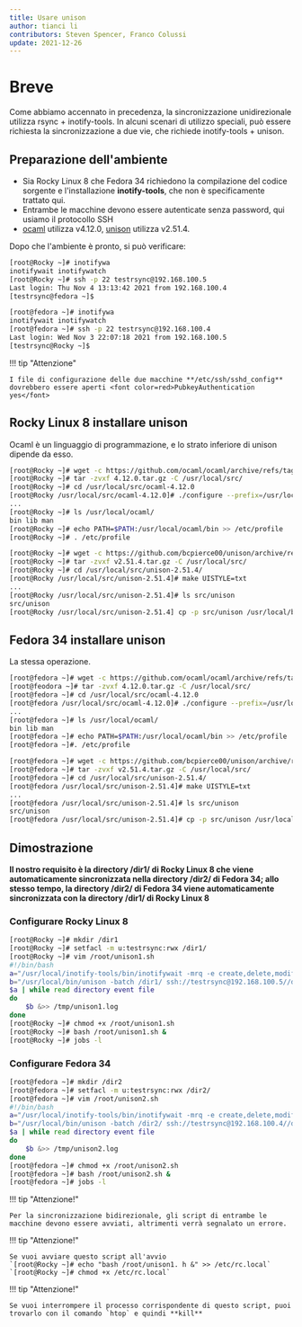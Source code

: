 ```yaml
---
title: Usare unison
author: tianci li
contributors: Steven Spencer, Franco Colussi
update: 2021-12-26
---
```


# Breve

Come abbiamo accennato in precedenza, la sincronizzazione unidirezionale utilizza rsync + inotify-tools. In alcuni scenari di utilizzo speciali, può essere richiesta la sincronizzazione a due vie, che richiede inotify-tools + unison.

## Preparazione dell'ambiente

* Sia Rocky Linux 8 che Fedora 34 richiedono la compilazione del codice sorgente e l'installazione **inotify-tools**, che non è specificamente trattato qui.
* Entrambe le macchine devono essere autenticate senza password, qui usiamo il protocollo SSH
* [ocaml](https://github.com/ocaml/ocaml/) utilizza v4.12.0, [unison](https://github.com/bcpierce00/unison/) utilizza v2.51.4.

Dopo che l'ambiente è pronto, si può verificare:

```bash
[root@Rocky ~]# inotifywa
inotifywait inotifywatch
[root@Rocky ~]# ssh -p 22 testrsync@192.168.100.5
Last login: Thu Nov 4 13:13:42 2021 from 192.168.100.4
[testrsync@fedora ~]$
```

```bash
[root@fedora ~]# inotifywa
inotifywait inotifywatch
[root@fedora ~]# ssh -p 22 testrsync@192.168.100.4
Last login: Wed Nov 3 22:07:18 2021 from 192.168.100.5
[testrsync@Rocky ~]$
```

!!! tip "Attenzione"

    I file di configurazione delle due macchine **/etc/ssh/sshd_config** dovrebbero essere aperti <font color=red>PubkeyAuthentication yes</font>

## Rocky Linux 8 installare unison

Ocaml è un linguaggio di programmazione, e lo strato inferiore di unison dipende da esso.

```bash
[root@Rocky ~]# wget -c https://github.com/ocaml/ocaml/archive/refs/tags/4.12.0.tar.gz
[root@Rocky ~]# tar -zvxf 4.12.0.tar.gz -C /usr/local/src/
[root@Rocky ~]# cd /usr/local/src/ocaml-4.12.0
[root@Rocky /usr/local/src/ocaml-4.12.0]# ./configure --prefix=/usr/local/ocaml && make world opt && make install
...
[root@Rocky ~]# ls /usr/local/ocaml/
bin lib man
[root@Rocky ~]# echo PATH=$PATH:/usr/local/ocaml/bin >> /etc/profile
[root@Rocky ~]# . /etc/profile
```

```bash
[root@Rocky ~]# wget -c https://github.com/bcpierce00/unison/archive/refs/tags/v2.51.4.tar.gz
[root@Rocky ~]# tar -zvxf v2.51.4.tar.gz -C /usr/local/src/
[root@Rocky ~]# cd /usr/local/src/unison-2.51.4/
[root@Rocky /usr/local/src/unison-2.51.4]# make UISTYLE=txt
...
[root@Rocky /usr/local/src/unison-2.51.4]# ls src/unison
src/unison
[root@Rocky /usr/local/src/unison-2.51.4] cp -p src/unison /usr/local/bin
```

## Fedora 34 installare unison

La stessa operazione.

```bash
[root@fedora ~]# wget -c https://github.com/ocaml/ocaml/archive/refs/tags/4.12.0.tar.gz
[root@feodora ~]# tar -zvxf 4.12.0.tar.gz -C /usr/local/src/
[root@fedora ~]# cd /usr/local/src/ocaml-4.12.0
[root@fedora /usr/local/src/ocaml-4.12.0]# ./configure --prefix=/usr/local/ocaml && make world opt && make install
...
[root@fedora ~]# ls /usr/local/ocaml/
bin lib man
[root@fedora ~]# echo PATH=$PATH:/usr/local/ocaml/bin >> /etc/profile
[root@fedora ~]#. /etc/profile
```

```bash
[root@fedora ~]# wget -c https://github.com/bcpierce00/unison/archive/refs/tags/v2.51.4.tar.gz
[root@fedora ~]# tar -zvxf v2.51.4.tar.gz -C /usr/local/src/
[root@fedora ~]# cd /usr/local/src/unison-2.51.4/
[root@fedora /usr/local/src/unison-2.51.4]# make UISTYLE=txt
...
[root@fedora /usr/local/src/unison-2.51.4]# ls src/unison
src/unison
[root@fedora /usr/local/src/unison-2.51.4]# cp -p src/unison /usr/local/bin
```


## Dimostrazione

**Il nostro requisito è la directory /dir1/ di Rocky Linux 8 che viene automaticamente sincronizzata nella directory /dir2/ di Fedora 34; allo stesso tempo, la directory /dir2/ di Fedora 34 viene automaticamente sincronizzata con la directory /dir1/ di Rocky Linux 8**

### Configurare Rocky Linux 8

```bash
[root@Rocky ~]# mkdir /dir1
[root@Rocky ~]# setfacl -m u:testrsync:rwx /dir1/
[root@Rocky ~]# vim /root/unison1.sh
#!/bin/bash
a="/usr/local/inotify-tools/bin/inotifywait -mrq -e create,delete,modify,move /dir1/"
b="/usr/local/bin/unison -batch /dir1/ ssh://testrsync@192.168.100.5//dir2"
$a | while read directory event file
do
    $b &>> /tmp/unison1.log
done
[root@Rocky ~]# chmod +x /root/unison1.sh
[root@Rocky ~]# bash /root/unison1.sh &
[root@Rocky ~]# jobs -l
```

### Configurare Fedora 34

```bash
[root@fedora ~]# mkdir /dir2
[root@fedora ~]# setfacl -m u:testrsync:rwx /dir2/
[root@fedora ~]# vim /root/unison2.sh
#!/bin/bash
a="/usr/local/inotify-tools/bin/inotifywait -mrq -e create,delete,modify,move /dir2/"
b="/usr/local/bin/unison -batch /dir2/ ssh://testrsync@192.168.100.4//dir1"
$a | while read directory event file
do
    $b &>> /tmp/unison2.log
done
[root@fedora ~]# chmod +x /root/unison2.sh
[root@fedora ~]# bash /root/unison2.sh &
[root@fedora ~]# jobs -l
```

!!! tip "Attenzione!"

    Per la sincronizzazione bidirezionale, gli script di entrambe le macchine devono essere avviati, altrimenti verrà segnalato un errore.

!!! tip "Attenzione!"

    Se vuoi avviare questo script all'avvio
    `[root@Rocky ~]# echo "bash /root/unison1. h &" >> /etc/rc.local`
    `[root@Rocky ~]# chmod +x /etc/rc.local`

!!! tip "Attenzione!"

    Se vuoi interrompere il processo corrispondente di questo script, puoi trovarlo con il comando `htop` e quindi **kill**
